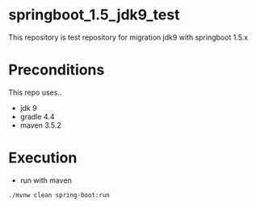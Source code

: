 # springboot_1.5_jdk9_test
This repository is test repository for migration jdk9 with springboot 1.5.x

# Preconditions
This repo uses..
* jdk 9
* gradle 4.4
* maven 3.5.2

# Execution
* run with maven

```
./mvnw clean spring-boot:run
```

